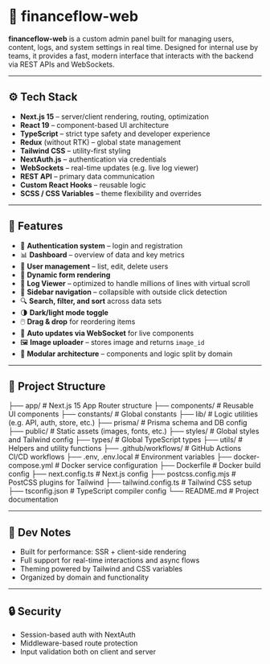 # 💼 financeflow-web

**financeflow-web** is a custom admin panel built for managing users, content, logs, and system settings in real time. Designed for internal use by teams, it provides a fast, modern interface that interacts with the backend via REST APIs and WebSockets.

---

## ⚙️ Tech Stack

-   **Next.js 15** – server/client rendering, routing, optimization
-   **React 19** – component-based UI architecture
-   **TypeScript** – strict type safety and developer experience
-   **Redux** (without RTK) – global state management
-   **Tailwind CSS** – utility-first styling
-   **NextAuth.js** – authentication via credentials
-   **WebSockets** – real-time updates (e.g. live log viewer)
-   **REST API** – primary data communication
-   **Custom React Hooks** – reusable logic
-   **SCSS / CSS Variables** – theme flexibility and overrides

---

## 🚀 Features

-   🔐 **Authentication system** – login and registration
-   📊 **Dashboard** – overview of data and key metrics
-   👤 **User management** – list, edit, delete users
-   🧾 **Dynamic form rendering**
-   📜 **Log Viewer** – optimized to handle millions of lines with virtual scroll
-   🧠 **Sidebar navigation** – collapsible with outside click detection
-   🔍 **Search, filter, and sort** across data sets
-   🌗 **Dark/light mode toggle**
-   🖱️ **Drag & drop** for reordering items
-   🔄 **Auto updates via WebSocket** for live components
-   🖼️ **Image uploader** – stores image and returns `image_id`
-   🧱 **Modular architecture** – components and logic split by domain

---

## 📁 Project Structure

├── app/ # Next.js 15 App Router structure
├── components/ # Reusable UI components
├── constants/ # Global constants
├── lib/ # Logic utilities (e.g. API, auth, store, etc.)
├── prisma/ # Prisma schema and DB config
├── public/ # Static assets (images, fonts, etc.)
├── styles/ # Global styles and Tailwind config
├── types/ # Global TypeScript types
├── utils/ # Helpers and utility functions
├── .github/workflows/ # GitHub Actions CI/CD workflows
├── .env, .env.local # Environment variables
├── docker-compose.yml # Docker service configuration
├── Dockerfile # Docker build config
├── next.config.ts # Next.js config
├── postcss.config.mjs # PostCSS plugins for Tailwind
├── tailwind.config.ts # Tailwind CSS setup
├── tsconfig.json # TypeScript compiler config
└── README.md # Project documentation

---

## 🧪 Dev Notes

-   Built for performance: SSR + client-side rendering
-   Full support for real-time interactions and async flows
-   Theming powered by Tailwind and CSS variables
-   Organized by domain and functionality

---

## 🔒 Security

-   Session-based auth with NextAuth
-   Middleware-based route protection
-   Input validation both on client and server

